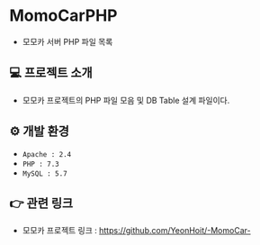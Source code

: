 # MomoCarPHP
- 모모카 서버 PHP 파일 목록

## 💻 프로젝트 소개
- 모모카 프로젝트의 PHP 파일 모음 및 DB Table 설계 파일이다.

## ⚙ 개발 환경
- `Apache : 2.4`
- `PHP : 7.3`
- `MySQL : 5.7`

## 👉 관련 링크
- 모모카 프로젝트 링크 : <https://github.com/YeonHoit/-MomoCar->
